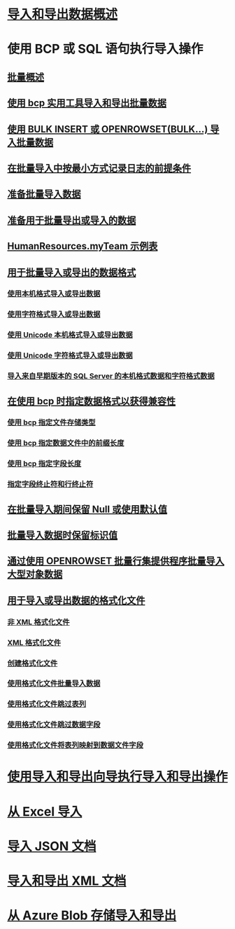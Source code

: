# [导入和导出数据概述](overview-import-export.md)
# 使用 BCP 或 SQL 语句执行导入操作
## [批量概述](bulk-import-and-export-of-data-sql-server.md)  
## [使用 bcp 实用工具导入和导出批量数据](import-and-export-bulk-data-by-using-the-bcp-utility-sql-server.md)  
## [使用 BULK INSERT 或 OPENROWSET(BULK...) 导入批量数据](import-bulk-data-by-using-bulk-insert-or-openrowset-bulk-sql-server.md)  
## [在批量导入中按最小方式记录日志的前提条件](prerequisites-for-minimal-logging-in-bulk-import.md)  
## [准备批量导入数据](prepare-to-bulk-import-data-sql-server.md)  
## [准备用于批量导出或导入的数据](prepare-data-for-bulk-export-or-import-sql-server.md)  
## [HumanResources.myTeam 示例表](humanresources-myteam-sample-table-sql-server.md)  
## [用于批量导入或导出的数据格式](data-formats-for-bulk-import-or-bulk-export-sql-server.md)  
### [使用本机格式导入或导出数据](use-native-format-to-import-or-export-data-sql-server.md)  
### [使用字符格式导入或导出数据](use-character-format-to-import-or-export-data-sql-server.md)  
### [使用 Unicode 本机格式导入或导出数据](use-unicode-native-format-to-import-or-export-data-sql-server.md)  
### [使用 Unicode 字符格式导入或导出数据](use-unicode-character-format-to-import-or-export-data-sql-server.md)  
### [导入来自早期版本的 SQL Server 的本机格式数据和字符格式数据](import-native-and-character-format-data-from-earlier-versions-of-sql-server.md)  
## [在使用 bcp 时指定数据格式以获得兼容性](specify-data-formats-for-compatibility-when-using-bcp-sql-server.md)  
### [使用 bcp 指定文件存储类型](specify-file-storage-type-by-using-bcp-sql-server.md)  
### [使用 bcp 指定数据文件中的前缀长度](specify-prefix-length-in-data-files-by-using-bcp-sql-server.md)  
### [使用 bcp 指定字段长度](specify-field-length-by-using-bcp-sql-server.md)  
### [指定字段终止符和行终止符](specify-field-and-row-terminators-sql-server.md)  
## [在批量导入期间保留 Null 或使用默认值](keep-nulls-or-use-default-values-during-bulk-import-sql-server.md)  
## [批量导入数据时保留标识值](keep-identity-values-when-bulk-importing-data-sql-server.md)  
## [通过使用 OPENROWSET 批量行集提供程序批量导入大型对象数据](bulk-import-large-object-data-with-openrowset-bulk-rowset-provider.md)  
## [用于导入或导出数据的格式化文件](format-files-for-importing-or-exporting-data-sql-server.md)  
### [非 XML 格式化文件](non-xml-format-files-sql-server.md)  
### [XML 格式化文件](xml-format-files-sql-server.md)  
### [创建格式化文件](create-a-format-file-sql-server.md)  
### [使用格式化文件批量导入数据](use-a-format-file-to-bulk-import-data-sql-server.md)  
### [使用格式化文件跳过表列](use-a-format-file-to-skip-a-table-column-sql-server.md)  
### [使用格式化文件跳过数据字段](use-a-format-file-to-skip-a-data-field-sql-server.md)  
### [使用格式化文件将表列映射到数据文件字段](use-a-format-file-to-map-table-columns-to-data-file-fields-sql-server.md)
# [使用导入和导出向导执行导入和导出操作](../../integration-services/import-export-data/import-and-export-data-with-the-sql-server-import-and-export-wizard.md)
# [从 Excel 导入](import-data-from-excel-to-sql.md) 
# [导入 JSON 文档](../json/import-json-documents-into-sql-server.md)
# [导入和导出 XML 文档](examples-of-bulk-import-and-export-of-xml-documents-sql-server.md)  
# [从 Azure Blob 存储导入和导出](examples-of-bulk-access-to-data-in-azure-blob-storage.md)  
